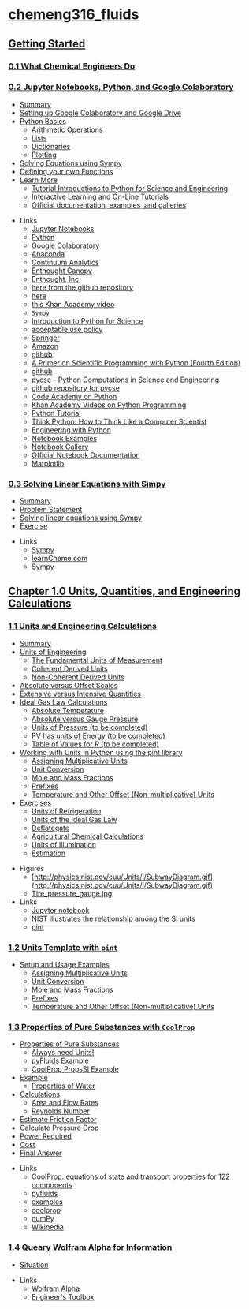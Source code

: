 # [chemeng316_fluids](https://docNathanM.github.io/chemeng316_fluids)


## [Getting Started](http://nbviewer.jupyter.org/github/docNathanM/chemeng316_fluids/blob/master/notebooks/00.00-Getting-Started.ipynb)

### [0.1 What Chemical Engineers Do](http://nbviewer.jupyter.org/github/docNathanM/chemeng316_fluids/blob/master/notebooks/00.01-What-Chemical-Engineers-Do.ipynb)

### [0.2 Jupyter Notebooks, Python, and Google Colaboratory](http://nbviewer.jupyter.org/github/docNathanM/chemeng316_fluids/blob/master/notebooks/00.02-Getting-Started-with-Jupyter-Notebooks-and-Python.ipynb)
- [Summary](http://nbviewer.jupyter.org/github/docNathanM/chemeng316_fluids/blob/master/notebooks/00.02-Getting-Started-with-Jupyter-Notebooks-and-Python.ipynb#Summary)
- [Setting up Google Colaboratory and Google Drive](http://nbviewer.jupyter.org/github/docNathanM/chemeng316_fluids/blob/master/notebooks/00.02-Getting-Started-with-Jupyter-Notebooks-and-Python.ipynb#Setting-up-Google-Colaboratory-and-Google-Drive)
- [Python Basics](http://nbviewer.jupyter.org/github/docNathanM/chemeng316_fluids/blob/master/notebooks/00.02-Getting-Started-with-Jupyter-Notebooks-and-Python.ipynb#Python-Basics)
    - [Arithmetic Operations](http://nbviewer.jupyter.org/github/docNathanM/chemeng316_fluids/blob/master/notebooks/00.02-Getting-Started-with-Jupyter-Notebooks-and-Python.ipynb#Arithmetic-Operations)
    - [Lists](http://nbviewer.jupyter.org/github/docNathanM/chemeng316_fluids/blob/master/notebooks/00.02-Getting-Started-with-Jupyter-Notebooks-and-Python.ipynb#Lists)
    - [Dictionaries](http://nbviewer.jupyter.org/github/docNathanM/chemeng316_fluids/blob/master/notebooks/00.02-Getting-Started-with-Jupyter-Notebooks-and-Python.ipynb#Dictionaries)
    - [Plotting](http://nbviewer.jupyter.org/github/docNathanM/chemeng316_fluids/blob/master/notebooks/00.02-Getting-Started-with-Jupyter-Notebooks-and-Python.ipynb#Plotting)
- [Solving Equations using Sympy](http://nbviewer.jupyter.org/github/docNathanM/chemeng316_fluids/blob/master/notebooks/00.02-Getting-Started-with-Jupyter-Notebooks-and-Python.ipynb#Solving-Equations-using-Sympy)
- [Defining your own Functions](http://nbviewer.jupyter.org/github/docNathanM/chemeng316_fluids/blob/master/notebooks/00.02-Getting-Started-with-Jupyter-Notebooks-and-Python.ipynb#Defining-your-own-Functions)
- [Learn More](http://nbviewer.jupyter.org/github/docNathanM/chemeng316_fluids/blob/master/notebooks/00.02-Getting-Started-with-Jupyter-Notebooks-and-Python.ipynb#Learn-More)
    - [Tutorial Introductions to Python for Science and Engineering](http://nbviewer.jupyter.org/github/docNathanM/chemeng316_fluids/blob/master/notebooks/00.02-Getting-Started-with-Jupyter-Notebooks-and-Python.ipynb#Tutorial-Introductions-to-Python-for-Science-and-Engineering)
    - [Interactive Learning and On-Line Tutorials](http://nbviewer.jupyter.org/github/docNathanM/chemeng316_fluids/blob/master/notebooks/00.02-Getting-Started-with-Jupyter-Notebooks-and-Python.ipynb#Interactive-Learning-and-On-Line-Tutorials)
    - [Official documentation, examples, and galleries](http://nbviewer.jupyter.org/github/docNathanM/chemeng316_fluids/blob/master/notebooks/00.02-Getting-Started-with-Jupyter-Notebooks-and-Python.ipynb#Official-documentation,-examples,-and-galleries)
* Links
    - [Jupyter Notebooks](https://Jupyter.org)
    - [Python](https://www.python.org/)
    - [Google Colaboratory](https://colab.research.google.com/)
    - [Anaconda](https://store.continuum.io/cshop/anaconda/)
    - [Continuum Analytics](http://continuum.io/)
    - [Enthought Canopy](https://www.enthought.com/products/canopy/)
    - [Enthought, Inc.](https://www.enthought.com/)
    - [here from the github repository](https://colab.research.google.com/github/jckantor/CBE20255/blob/master/notebooks/Getting_Started_with_Jupyter_Notebooks_and_Python.ipynb)
    - [here](https://www.google.com/drive/)
    - [this Khan Academy video](http://youtu.be/zEyEC34MY1A)
    - [`Sympy`](http://sympy.org/en/index.html)
    - [Introduction to Python for Science](https://github.com/djpine/pyman)
    - [acceptable use policy](http://library.nd.edu/eresources/access/acceptable_use.shtml)
    - [Springer](http://www.springer.com/us/book/9783642549588)
    - [Amazon](http://www.amazon.com/Scientific-Programming-Computational-Science-Engineering/dp/3642549586/ref=dp_ob_title_bk)
    - [github](http://hplgit.github.io/scipro-primer/)
    - [A Primer on Scientific Programming with Python (Fourth Edition)](http://link.springer.com.proxy.library.nd.edu/book/10.1007/978-3-642-54959-5)
    - [github](http://hplgit.github.io/scipro-primer/)
    - [pycse - Python Computations in Science and Engineering](https://github.com/jkitchin/pycse/blob/master/pycse.pdf)
    - [github repository for pycse](https://github.com/jkitchin/pycse)
    - [Code Academy on Python](http://www.codecademy.com/tracks/python)
    - [Khan Academy Videos on Python Programming](https://www.khanacademy.org/science/computer-science-subject/computer-science)
    - [Python Tutorial](http://docs.python.org/2/tutorial/)
    - [Think Python: How to Think Like a Computer Scientist](http://www.greenteapress.com/thinkpython/html/index.html)
    - [Engineering with Python](http://www.engineeringwithpython.com/)
    - [Notebook Examples](https://github.com/ipython/ipython/tree/master/examples/notebooks)
    - [Notebook Gallery](https://github.com/ipython/ipython/wiki/A-gallery-of-interesting-IPython-Notebooks)
    - [Official Notebook Documentation](http://ipython.org/ipython-doc/stable/interactive/notebook.html)
    - [Matplotlib](http://matplotlib.org/index.html)

### [0.3 Solving Linear Equations with Simpy](http://nbviewer.jupyter.org/github/docNathanM/chemeng316_fluids/blob/master/notebooks/00.03-Solving-Linear-Equations-with-Sympy.ipynb)
- [Summary](http://nbviewer.jupyter.org/github/docNathanM/chemeng316_fluids/blob/master/notebooks/00.03-Solving-Linear-Equations-with-Sympy.ipynb#Summary)
- [Problem Statement](http://nbviewer.jupyter.org/github/docNathanM/chemeng316_fluids/blob/master/notebooks/00.03-Solving-Linear-Equations-with-Sympy.ipynb#Problem-Statement)
- [Solving linear equations using Sympy](http://nbviewer.jupyter.org/github/docNathanM/chemeng316_fluids/blob/master/notebooks/00.03-Solving-Linear-Equations-with-Sympy.ipynb#Solving-linear-equations-using-Sympy)
- [Exercise](http://nbviewer.jupyter.org/github/docNathanM/chemeng316_fluids/blob/master/notebooks/00.03-Solving-Linear-Equations-with-Sympy.ipynb#Exercise)
* Links
    - [Sympy](http://sympy.org/en/index.html)
    - [learnCheme.com](http://learncheme.ning.com/)
    - [Sympy](http://sympy.org/en/index.html)


## [Chapter 1.0 Units, Quantities, and Engineering Calculations](http://nbviewer.jupyter.org/github/docNathanM/chemeng316_fluids/blob/master/notebooks/01.00-Units-Quantities-and-Engineering-Calculations.ipynb)

### [1.1 Units and Engineering Calculations](http://nbviewer.jupyter.org/github/docNathanM/chemeng316_fluids/blob/master/notebooks/01.01-Units-and-Engineering-Calculations.ipynb)
- [Summary](http://nbviewer.jupyter.org/github/docNathanM/chemeng316_fluids/blob/master/notebooks/01.01-Units-and-Engineering-Calculations.ipynb#Summary)
- [Units of Engineering](http://nbviewer.jupyter.org/github/docNathanM/chemeng316_fluids/blob/master/notebooks/01.01-Units-and-Engineering-Calculations.ipynb#Units-of-Engineering)
    - [The Fundamental Units of Measurement](http://nbviewer.jupyter.org/github/docNathanM/chemeng316_fluids/blob/master/notebooks/01.01-Units-and-Engineering-Calculations.ipynb#The-Fundamental-Units-of-Measurement)
    - [Coherent Derived Units](http://nbviewer.jupyter.org/github/docNathanM/chemeng316_fluids/blob/master/notebooks/01.01-Units-and-Engineering-Calculations.ipynb#Coherent-Derived-Units)
    - [Non-Coherent Derived Units](http://nbviewer.jupyter.org/github/docNathanM/chemeng316_fluids/blob/master/notebooks/01.01-Units-and-Engineering-Calculations.ipynb#Non-Coherent-Derived-Units)
- [Absolute versus Offset Scales](http://nbviewer.jupyter.org/github/docNathanM/chemeng316_fluids/blob/master/notebooks/01.01-Units-and-Engineering-Calculations.ipynb#Absolute-versus-Offset-Scales)
- [Extensive versus Intensive Quantities](http://nbviewer.jupyter.org/github/docNathanM/chemeng316_fluids/blob/master/notebooks/01.01-Units-and-Engineering-Calculations.ipynb#Extensive-versus-Intensive-Quantities)
- [Ideal Gas Law Calculations](http://nbviewer.jupyter.org/github/docNathanM/chemeng316_fluids/blob/master/notebooks/01.01-Units-and-Engineering-Calculations.ipynb#Ideal-Gas-Law-Calculations)
    - [Absolute Temperature](http://nbviewer.jupyter.org/github/docNathanM/chemeng316_fluids/blob/master/notebooks/01.01-Units-and-Engineering-Calculations.ipynb#Absolute-Temperature)
    - [Absolute versus Gauge Pressure](http://nbviewer.jupyter.org/github/docNathanM/chemeng316_fluids/blob/master/notebooks/01.01-Units-and-Engineering-Calculations.ipynb#Absolute-versus-Gauge-Pressure)
    - [Units of Pressure (to be completed)](http://nbviewer.jupyter.org/github/docNathanM/chemeng316_fluids/blob/master/notebooks/01.01-Units-and-Engineering-Calculations.ipynb#Units-of-Pressure-(to-be-completed))
    - [PV has units of Energy (to be completed)](http://nbviewer.jupyter.org/github/docNathanM/chemeng316_fluids/blob/master/notebooks/01.01-Units-and-Engineering-Calculations.ipynb#PV-has-units-of-Energy-(to-be-completed))
    - [Table of Values for $R$ (to be completed)](http://nbviewer.jupyter.org/github/docNathanM/chemeng316_fluids/blob/master/notebooks/01.01-Units-and-Engineering-Calculations.ipynb#Table-of-Values-for-$R$-(to-be-completed))
- [Working with Units in Python using the pint library](http://nbviewer.jupyter.org/github/docNathanM/chemeng316_fluids/blob/master/notebooks/01.01-Units-and-Engineering-Calculations.ipynb#Working-with-Units-in-Python-using-the-pint-library)
    - [Assigning Multiplicative Units](http://nbviewer.jupyter.org/github/docNathanM/chemeng316_fluids/blob/master/notebooks/01.01-Units-and-Engineering-Calculations.ipynb#Assigning-Multiplicative-Units)
    - [Unit Conversion](http://nbviewer.jupyter.org/github/docNathanM/chemeng316_fluids/blob/master/notebooks/01.01-Units-and-Engineering-Calculations.ipynb#Unit-Conversion)
    - [Mole and Mass Fractions](http://nbviewer.jupyter.org/github/docNathanM/chemeng316_fluids/blob/master/notebooks/01.01-Units-and-Engineering-Calculations.ipynb#Mole-and-Mass-Fractions)
    - [Prefixes](http://nbviewer.jupyter.org/github/docNathanM/chemeng316_fluids/blob/master/notebooks/01.01-Units-and-Engineering-Calculations.ipynb#Prefixes)
    - [Temperature and Other Offset (Non-multiplicative) Units](http://nbviewer.jupyter.org/github/docNathanM/chemeng316_fluids/blob/master/notebooks/01.01-Units-and-Engineering-Calculations.ipynb#Temperature-and-Other-Offset-(Non-multiplicative)-Units)
- [Exercises](http://nbviewer.jupyter.org/github/docNathanM/chemeng316_fluids/blob/master/notebooks/01.01-Units-and-Engineering-Calculations.ipynb#Exercises)
    - [Units of Refrigeration](http://nbviewer.jupyter.org/github/docNathanM/chemeng316_fluids/blob/master/notebooks/01.01-Units-and-Engineering-Calculations.ipynb#Units-of-Refrigeration)
    - [Units of the Ideal Gas Law](http://nbviewer.jupyter.org/github/docNathanM/chemeng316_fluids/blob/master/notebooks/01.01-Units-and-Engineering-Calculations.ipynb#Units-of-the-Ideal-Gas-Law)
    - [Deflategate](http://nbviewer.jupyter.org/github/docNathanM/chemeng316_fluids/blob/master/notebooks/01.01-Units-and-Engineering-Calculations.ipynb#Deflategate)
    - [Agricultural Chemical Calculations](http://nbviewer.jupyter.org/github/docNathanM/chemeng316_fluids/blob/master/notebooks/01.01-Units-and-Engineering-Calculations.ipynb#Agricultural-Chemical-Calculations)
    - [Units of Illumination](http://nbviewer.jupyter.org/github/docNathanM/chemeng316_fluids/blob/master/notebooks/01.01-Units-and-Engineering-Calculations.ipynb#Units-of-Illumination)
    - [Estimation](http://nbviewer.jupyter.org/github/docNathanM/chemeng316_fluids/blob/master/notebooks/01.01-Units-and-Engineering-Calculations.ipynb#Estimation)
* Figures
    - [http://physics.nist.gov/cuu/Units/i/SubwayDiagram.gif](http://physics.nist.gov/cuu/Units/i/SubwayDiagram.gif)
    - [Tire_pressure_gauge.jpg](https://raw.githubusercontent.com/jckantor/CBE20255/master/notebooks/figures/Tire_pressure_gauge.jpg)
* Links
    - [Jupyter notebook](http://jupyter.org/notebook.html)
    - [NIST illustrates the relationship among the SI units](http://physics.nist.gov/cuu/Units/SIdiagram.html)
    - [pint](http://pint.readthedocs.org/en/latest/)

### [1.2 Units Template with `pint`](http://nbviewer.jupyter.org/github/docNathanM/chemeng316_fluids/blob/master/notebooks/01.02-Units-Template-with-pint.ipynb)
- [Setup and Usage Examples](http://nbviewer.jupyter.org/github/docNathanM/chemeng316_fluids/blob/master/notebooks/01.02-Units-Template-with-pint.ipynb#Setup-and-Usage-Examples)
    - [Assigning Multiplicative Units](http://nbviewer.jupyter.org/github/docNathanM/chemeng316_fluids/blob/master/notebooks/01.02-Units-Template-with-pint.ipynb#Assigning-Multiplicative-Units)
    - [Unit Conversion](http://nbviewer.jupyter.org/github/docNathanM/chemeng316_fluids/blob/master/notebooks/01.02-Units-Template-with-pint.ipynb#Unit-Conversion)
    - [Mole and Mass Fractions](http://nbviewer.jupyter.org/github/docNathanM/chemeng316_fluids/blob/master/notebooks/01.02-Units-Template-with-pint.ipynb#Mole-and-Mass-Fractions)
    - [Prefixes](http://nbviewer.jupyter.org/github/docNathanM/chemeng316_fluids/blob/master/notebooks/01.02-Units-Template-with-pint.ipynb#Prefixes)
    - [Temperature and Other Offset (Non-multiplicative) Units](http://nbviewer.jupyter.org/github/docNathanM/chemeng316_fluids/blob/master/notebooks/01.02-Units-Template-with-pint.ipynb#Temperature-and-Other-Offset-(Non-multiplicative)-Units)

### [1.3 Properties of Pure Substances with `CoolProp`](http://nbviewer.jupyter.org/github/docNathanM/chemeng316_fluids/blob/master/notebooks/01.03-Properties-of-Pure-Substances-with-CoolProp.ipynb)
- [Properties of Pure Substances](http://nbviewer.jupyter.org/github/docNathanM/chemeng316_fluids/blob/master/notebooks/01.03-Properties-of-Pure-Substances-with-CoolProp.ipynb#Properties-of-Pure-Substances)
    - [Always need Units!](http://nbviewer.jupyter.org/github/docNathanM/chemeng316_fluids/blob/master/notebooks/01.03-Properties-of-Pure-Substances-with-CoolProp.ipynb#Always-need-Units!)
    - [pyFluids Example](http://nbviewer.jupyter.org/github/docNathanM/chemeng316_fluids/blob/master/notebooks/01.03-Properties-of-Pure-Substances-with-CoolProp.ipynb#pyFluids-Example)
    - [CoolProp PropsSI Example](http://nbviewer.jupyter.org/github/docNathanM/chemeng316_fluids/blob/master/notebooks/01.03-Properties-of-Pure-Substances-with-CoolProp.ipynb#CoolProp-PropsSI-Example)
- [Example](http://nbviewer.jupyter.org/github/docNathanM/chemeng316_fluids/blob/master/notebooks/01.03-Properties-of-Pure-Substances-with-CoolProp.ipynb#Example)
    - [Properties of Water](http://nbviewer.jupyter.org/github/docNathanM/chemeng316_fluids/blob/master/notebooks/01.03-Properties-of-Pure-Substances-with-CoolProp.ipynb#Properties-of-Water)
- [Calculations](http://nbviewer.jupyter.org/github/docNathanM/chemeng316_fluids/blob/master/notebooks/01.03-Properties-of-Pure-Substances-with-CoolProp.ipynb#Calculations)
    - [Area and Flow Rates](http://nbviewer.jupyter.org/github/docNathanM/chemeng316_fluids/blob/master/notebooks/01.03-Properties-of-Pure-Substances-with-CoolProp.ipynb#Area-and-Flow-Rates)
    - [Reynolds Number](http://nbviewer.jupyter.org/github/docNathanM/chemeng316_fluids/blob/master/notebooks/01.03-Properties-of-Pure-Substances-with-CoolProp.ipynb#Reynolds-Number)
- [Estimate Friction Factor](http://nbviewer.jupyter.org/github/docNathanM/chemeng316_fluids/blob/master/notebooks/01.03-Properties-of-Pure-Substances-with-CoolProp.ipynb#Estimate-Friction-Factor)
- [Calculate Pressure Drop](http://nbviewer.jupyter.org/github/docNathanM/chemeng316_fluids/blob/master/notebooks/01.03-Properties-of-Pure-Substances-with-CoolProp.ipynb#Calculate-Pressure-Drop)
- [Power Required](http://nbviewer.jupyter.org/github/docNathanM/chemeng316_fluids/blob/master/notebooks/01.03-Properties-of-Pure-Substances-with-CoolProp.ipynb#Power-Required)
- [Cost](http://nbviewer.jupyter.org/github/docNathanM/chemeng316_fluids/blob/master/notebooks/01.03-Properties-of-Pure-Substances-with-CoolProp.ipynb#Cost)
- [Final Answer](http://nbviewer.jupyter.org/github/docNathanM/chemeng316_fluids/blob/master/notebooks/01.03-Properties-of-Pure-Substances-with-CoolProp.ipynb#Final-Answer)
* Links
    - [CoolProp: equations of state and transport properties for 122 components](http://www.coolprop.org/index.html)
    - [pyfluids](http://www.coolprop.org/coolprop/wrappers/Python/index.html#pyfluids-3-party-wrapper)
    - [examples](http://www.coolprop.org/coolprop/wrappers/Python/index.html)
    - [coolprop](http://www.coolprop.org/coolprop/wrappers/Python/index.html#example-code)
    - [numPy](https://numpy.org/)
    - [Wikipedia](https://en.wikipedia.org/wiki/Darcy_friction_factor_formulae#Haaland_equation)

### [1.4 Queary Wolfram Alpha for Information](http://nbviewer.jupyter.org/github/docNathanM/chemeng316_fluids/blob/master/notebooks/01.04-Queary-Wolfram-Alpha.ipynb)
- [Situation](http://nbviewer.jupyter.org/github/docNathanM/chemeng316_fluids/blob/master/notebooks/01.04-Queary-Wolfram-Alpha.ipynb#Situation)
* Links
    - [Wolfram Alpha](https://www.wolframalpha.com/)
    - [Engineer's Toolbox](https://www.engineeringtoolbox.com/gases-absolute-dynamic-viscosity-d_1888.html)
